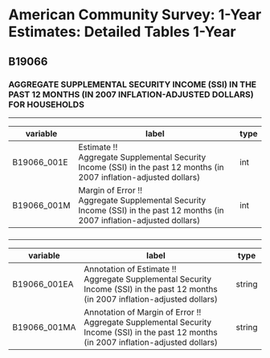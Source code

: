 # American Community Survey: 1-Year Estimates: Detailed Tables 1-Year

## B19066

### AGGREGATE SUPPLEMENTAL SECURITY INCOME (SSI) IN THE PAST 12 MONTHS (IN 2007 INFLATION-ADJUSTED DOLLARS) FOR HOUSEHOLDS

___

| variable | label | type |
| ----- | ----- | ----- |
| B19066_001E | Estimate !!<br>Aggregate Supplemental Security Income (SSI) in the past 12 months (in 2007 inflation-adjusted dollars) | int |
| B19066_001M | Margin of Error !!<br>Aggregate Supplemental Security Income (SSI) in the past 12 months (in 2007 inflation-adjusted dollars) | int |
### 

___

| variable | label | type |
| ----- | ----- | ----- |
| B19066_001EA | Annotation of Estimate !!<br>Aggregate Supplemental Security Income (SSI) in the past 12 months (in 2007 inflation-adjusted dollars) | string |
| B19066_001MA | Annotation of Margin of Error !!<br>Aggregate Supplemental Security Income (SSI) in the past 12 months (in 2007 inflation-adjusted dollars) | string |

